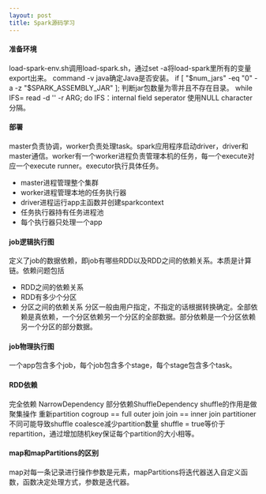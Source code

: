 ```yaml
---
layout: post
title: Spark源码学习
---
```


#### 准备环境
load-spark-env.sh调用load-spark.sh，通过set -a将load-spark里所有的变量export出来。
command -v java确定Java是否安装。
if [ "$num_jars" -eq "0" -a -z "$SPARK_ASSEMBLY_JAR" ]; 判断jar包数量为零并且不存在目录。
while IFS= read -d '' -r ARG; do 
IFS：internal field seperator 使用NULL character分隔。

#### 部署
 master负责协调，worker负责处理task。spark应用程序启动driver，driver和master通信。worker有一个worker进程负责管理本机的任务，每一个execute对应一个execute runner。executor执行具体任务。
- master进程管理整个集群
- worker进程管理本地的任务执行器
- driver进程运行app主函数并创建sparkcontext
- 任务执行器持有任务进程池
- 每个执行器只处理一个app


#### job逻辑执行图
定义了job的数据依赖，即job有哪些RDD以及RDD之间的依赖关系。本质是计算链。依赖问题包括
- RDD之间的依赖关系
- RDD有多少个分区
- 分区之间的依赖关系
分区一般由用户指定，不指定的话根据转换确定。全部依赖是真依赖，一个分区依赖另一个分区的全部数据。部分依赖是一个分区依赖另一个分区的部分数据。

#### job物理执行图
一个app包含多个job，每个job包含多个stage，每个stage包含多个task。

 #### RDD依赖
 完全依赖 NarrowDependency 部分依赖ShuffleDependency shuffle的作用是做聚集操作 重新partition
 cogroup == full outer join 
 join == inner join
 partitioner不同可能导致shuffle
 coalesce减少partition数量 shuffle = true等价于repartition，通过增加随机key保证每个partition的大小相等。

 #### map和mapPartitions的区别
 map对每一条记录进行操作参数是元素，mapPartitions将迭代器送入自定义函数，函数决定处理方式，参数是迭代器。
